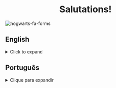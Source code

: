 <h1 align="center">Salutations!</h1>

<img src="https://i.imgur.com/ep5flxD.png" alt="hogwarts-fa-forms" />

## English
<details>
<summary>Click to expand</summary>

### About
<p>A simple webpage, created in order to practice the creation of forms in HTML and the positioning of elements using CSS Flexbox.</p>

### Tech & Tools
<img src="https://img.shields.io/badge/HTML-%20-orange" alt="html-shield" />
<img src="https://img.shields.io/badge/CSS-%20-blue" alt="css-shield" />
<img src="https://img.shields.io/badge/JavaScript-%20-yellow" alt="js-shield" />

### Installation & Execution

<p>If you wish to run this web page on your machine, follow these steps:</p>

<ol>

<li>Make a new directory</li>

```
mkdir sampaio-projects
```

<li>Enter it and clone the repo:</li>

```
cd sampaio-projects
git clone git@github.com:RafaelSampaioMoura/HogwartsFanForms.git
```

<li>Then either execute the index file through your preferred web browser:</li>

```
browsername index.html
```

<li>Or open VS Code and click on "Go Live" at the bottom of the page:</li>
<img src="https://i.imgur.com/js58OzZ.png" alt="vscode-go-live" />

</ol>

</details>

## Português
<details>
<summary>Clique para expandir</summary>

### Sobre
<p>Uma simples página da web, feita para práticar a criação de formulários em HTML e posicionamento de elementos no CSS.</p>

### Tech & Ferramentas
<img src="https://img.shields.io/badge/HTML-%20-orange" alt="html-shield" />
<img src="https://img.shields.io/badge/CSS-%20-blue" alt="css-shield" />
<img src="https://img.shields.io/badge/JavaScript-%20-yellow" alt="js-shield" />

### Instalação & Uso
<p>Se você deseja rodar essa página na sua máquina, siga os seguintes passos:</p>

<ol>

<li>Crie um novo diretório</li>

```
mkdir sampaio-projects
```

<li>Entre na pasta e clone o repositório:</li>

```
cd sampaio-projects
git clone git@github.com:RafaelSampaioMoura/HogwartsFanForms.git
```

<li>Daí você pode executar o arquivo index a partir da linha de comando usando o seu navegador de preferência:</li>

```
browsername index.html
```

<li>Ou você pode utilizar a funcionalidade "Go Live" do VS Code:</li>
<img src="https://i.imgur.com/js58OzZ.png" alt="vscode-go-live" />

</ol>
</details>
